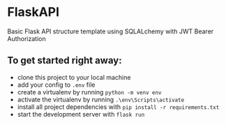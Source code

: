 # FlaskAPI
Basic Flask API structure template using SQLALchemy with JWT Bearer Authorization

## To get started right away:
* clone this project to your local machine
* add your config to `.env` file
* create a virtualenv by running `python -m venv env`
* activate the virtualenv by running `.\env\Scripts\activate`
* install all project dependencies with `pip install -r requirements.txt`
* start the development server with `flask run`
